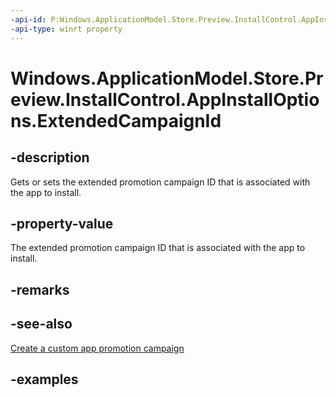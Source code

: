 ```yaml
---
-api-id: P:Windows.ApplicationModel.Store.Preview.InstallControl.AppInstallOptions.ExtendedCampaignId
-api-type: winrt property
---
```


<!-- Property syntax.
public string ExtendedCampaignId { get;  set; }
-->

# Windows.ApplicationModel.Store.Preview.InstallControl.AppInstallOptions.ExtendedCampaignId

## -description
Gets or sets the extended promotion campaign ID that is associated with the app to install.

## -property-value
The extended promotion campaign ID that is associated with the app to install.

## -remarks

## -see-also
[Create a custom app promotion campaign](https://docs.microsoft.com/windows/uwp/publish/create-a-custom-app-promotion-campaign)

## -examples
